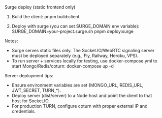Surge deploy (static frontend only)

1. Build the client:
   pnpm build:client

2. Deploy with surge (you can set SURGE_DOMAIN env variable):
   SURGE_DOMAIN=your-project.surge.sh pnpm deploy:surge

Notes:
- Surge serves static files only. The Socket.IO/WebRTC signaling server must be deployed separately (e.g., Fly, Railway, Heroku, VPS).
- To run server + services locally for testing, use docker-compose.yml to start Mongo/Redis/coturn:
   docker-compose up -d

Server deployment tips:
- Ensure environment variables are set (MONGO_URL, REDIS_URL, JWT_SECRET, TURN_*).
- Deploy server (dist/server) to a Node host and point the client to that host for Socket.IO.
- For production TURN, configure coturn with proper external IP and credentials.
